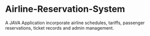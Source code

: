 # Airline-Reservation-System
A JAVA Application incorporate airline schedules, tariffs, passenger reservations, ticket records and admin management.
